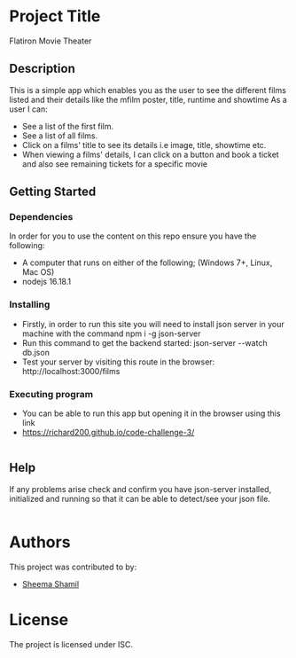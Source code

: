# Project Title

Flatiron Movie Theater

## Description
This is a simple app which enables you as the user to see the different films listed and their details like the mfilm poster, title, runtime and showtime
As a user I can:
* See a list of the first film. 
* See a list of all films. 
* Click on a films' title to see its details i.e image, title, showtime etc.
* When viewing a films' details, I can click on a button and book a ticket and also see remaining tickets for a specific movie


## Getting Started

### Dependencies

In order for you to use the content on this repo ensure you have the following:

* A computer that runs on either of the following; (Windows 7+, Linux, Mac OS)
* nodejs 16.18.1

### Installing

* Firstly, in order to run this site you will need to install json server in your machine with the command npm i -g json-server
* Run this command to get the backend started: json-server --watch db.json
* Test your server by visiting this route in the browser: http://localhost:3000/films

### Executing program

* You can be able to run this app but opening it in the browser using this link 
* https://richard200.github.io/code-challenge-3/
```

```

## Help

If any problems arise check and confirm you have json-server installed, initialized and running so that it can be able to detect/see your json file.
```

```

# Authors
This project was contributed to by:
- [Sheema Shamil](https://github.com/sheema-shamil/)

# License
The project is licensed under ISC.

